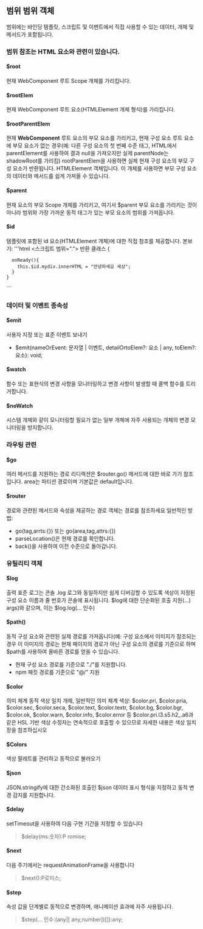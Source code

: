 <!--DESC: {icon:{name:"explore",pkg:"mdi",type:"filled"},id:1} -->

## 범위 범위 객체
범위에는 바인딩 템플릿, 스크립트 및 이벤트에서 직접 사용할 수 있는 데이터, 개체 및 메서드가 포함됩니다.


### 범위 참조는 HTML 요소와 관련이 있습니다.

#### $root
현재 WebComponent 루트 Scope 개체를 가리킵니다.

#### $rootElem
현재 WebComponent 루트 요소(HTMLElement 개체 형식)를 가리킵니다.

#### $rootParentElem
현재 **WebComponent** 루트 요소의 부모 요소를 가리키고, 현재 구성 요소 루트 요소에 부모 요소가 없는 경우(예: 다른 구성 요소의 첫 번째 수준 태그, HTML에서 parentElement를 사용하여 결과 null을 가져오지만 실제 parentNode는 shadowRoot를 가리킴) rootParentElem을 사용하면 실제 현재 구성 요소의 부모 구성 요소가 반환됩니다. HTMLElement 객체입니다. 이 개체를 사용하면 부모 구성 요소의 데이터와 메서드를 쉽게 가져올 수 있습니다.


#### $parent
현재 요소의 부모 Scope 개체를 가리키고, 여기서 $parent 부모 요소를 가리키는 것이 아니라 범위와 가장 가까운 동적 태그가 있는 부모 요소의 범위를 가져옵니다.

#### $id
  템플릿에 포함된 id 요소(HTMLElement 개체)에 대한 직접 참조를 제공합니다.
  본보기:
  '''html
  <template>
    <div id="mydiv"입니다></div>
  </template>
  <스크립트 범위=".">
    반환 클래스 {

      onReady(){
        this.$id.mydiv.innerHTML = "안녕하세요 세상";
      }
    }
  </script>
  ```

### 데이터 및 이벤트 종속성

#### $emit
사용자 지정 또는 표준 이벤트 보내기
- $emit(nameOrEvent: 문자열 | 이벤트, detailOrtoElem?: 요소 | any, toElem?: 요소): void;
#### $watch
함수 또는 표현식의 변경 사항을 모니터링하고 변경 사항이 발생할 때 콜백 함수를 트리거합니다.

#### $noWatch
시스템 개체와 같이 모니터링할 필요가 없는 일부 개체에 자주 사용되는 개체의 변경 모니터링을 방지합니다.


### 라우팅 관련

#### $go
여러 메서드를 지원하는 경로 리디렉션은 $router.go() 메서드에 대한 바로 가기 참조입니다.
area는 파티션 경로이며 기본값은 default입니다.

#### $router
경로와 관련된 메서드와 속성을 제공하는 경로 객체는 경로를 참조하세요
일반적인 방법:
- go(tag,arrts:{}) 또는 go(area,tag,attrs:{})
- parseLocation()은 현재 경로를 확인합니다.
- back()을 사용하여 이전 수준으로 돌아갑니다.



### 유틸리티 객체
#### $log 
출력 표준 로그는 콘솔 .log 로그와 동일하지만 쉽게 디버깅할 수 있도록 색상이 지정된 구성 요소 이름과 줄 번호가 콘솔에 표시됩니다. $log에 대한 단순화된 호출 지원(...) args)와 같으며, 이는 $log.log(... 인수)

#### $path()
동적 구성 요소와 관련된 실제 경로를 가져옵니다(예: 구성 요소에서 이미지가 참조되는 경우 이 이미지의 경로는 현재 페이지의 경로가 아닌 구성 요소의 경로를 기준으로 하며 $path를 사용하여 올바른 경로를 얻을 수 있습니다.
- 현재 구성 요소 경로를 기준으로 "./"를 지원합니다.
- npm 패킷 경로를 기준으로 "@/" 지원

#### $color
의미 체계 동적 색상 일치 개체, 일반적인 의미 체계 색상: $color.pri, $color.pria, $color.sec, $color.seca, $color.text, $color.textr, $color.bg, $color.bgr, $color.ok, $color.warn, $color.info, $color.error 등
$color.pri.l3.s5.h2_.a6과 같은 HSL 기반 색상 수정자는 연속적으로 호출할 수 있으므로 자세한 내용은 색상 일치 장을 참조하십시오

#### $Colors
색상 팔레트를 관리하고 동적으로 불러오기

#### $json
JSON.stringify에 대한 간소화된 호출인 $json 데이터 표시 형식을 지정하고 동적 변경 감지를 지원합니다.

#### $delay
setTimeout을 사용하여 다음 구현 기간을 지정할 수 있습니다
> $delay(ms:숫자):P romise<void>;

#### $next
다음 주기에서는 requestAnimationFrame을 사용합니다
> $next():P로미스<void>;

#### $step
속성 값을 단계별로 동적으로 변경하며, 애니메이션 효과에 자주 사용됩니다.
> $step(... 인수:(any|[ any,number])[]):any;
